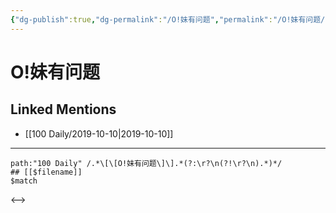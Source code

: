 ```yaml
---
{"dg-publish":true,"dg-permalink":"/O!妹有问题","permalink":"/O!妹有问题/","created":"2023-03-29T16:32:13.577+08:00","updated":"2023-03-29T16:32:13.920+08:00"}
---
```


# O!妹有问题

## Linked Mentions
- [[100 Daily/2019-10-10\|2019-10-10]]


---

```expander
path:"100 Daily" /.*\[\[O!妹有问题\]\].*(?:\r?\n(?!\r?\n).*)*/
## [[$filename]]
$match
```

<-->